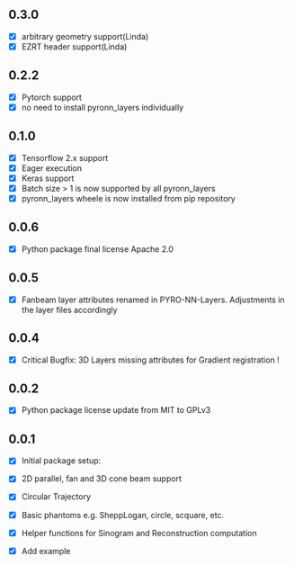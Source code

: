 ## 0.3.0
* [x] arbitrary geometry support(Linda)
* [x] EZRT header support(Linda)

## 0.2.2
* [x] Pytorch support
* [x] no need to install pyronn_layers individually

## 0.1.0
* [x]  Tensorflow 2.x support
* [x]  Eager execution
* [x]  Keras support
* [x]  Batch size > 1 is now supported by all pyronn_layers
* [x]  pyronn_layers wheele is now installed from pip repository

## 0.0.6
* [x]  Python package final license Apache 2.0

## 0.0.5
* [x]  Fanbeam layer attributes renamed in PYRO-NN-Layers. Adjustments in the layer files accordingly 

## 0.0.4
* [x] Critical Bugfix: 3D Layers missing attributes for Gradient registration !

## 0.0.2
* [x]  Python package license update from MIT to GPLv3

## 0.0.1

* [x]  Initial package setup:
  * [x]  2D parallel, fan and 3D cone beam support
  * [x]  Circular Trajectory
  * [x]  Basic phantoms e.g. SheppLogan, circle, scquare, etc.
  * [x]  Helper functions for Sinogram and Reconstruction computation
  * [x]  Add example

